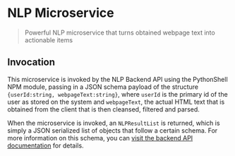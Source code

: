 # NLP Microservice
> Powerful NLP microservice that turns obtained webpage text into actionable items

## Invocation
This microservice is invoked by the NLP Backend API using the PythonShell NPM module, passing in a JSON schema payload of the structure `{userId:string, webpageText:string}`, where `userId` is the primary id of the user as stored on the system and `webpageText`, the actual HTML text that is obtained from the client that is then cleansed, filtered and parsed.

When the microservice is invoked, an `NLPResultList` is returned, which is simply a JSON serialized list of objects that follow a certain schema. For more information on this schema, you can [visit the backend API documentation](https://github.com/OracleChrome/backend) for details.
